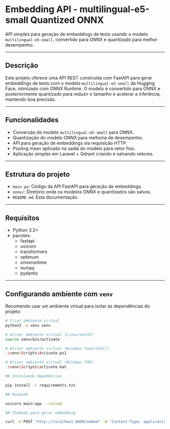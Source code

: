 # Embedding API - multilingual-e5-small Quantized ONNX

API simples para geração de embeddings de texto usando o modelo `multilingual-e5-small`, convertido para ONNX e quantizado para melhor desempenho.

---

## Descrição

Este projeto oferece uma API REST construída com FastAPI para gerar embeddings de texto com o modelo `multilingual-e5-small` da Hugging Face, otimizado com ONNX Runtime. O modelo é convertido para ONNX e posteriormente quantizado para reduzir o tamanho e acelerar a inferência, mantendo boa precisão.

---

## Funcionalidades

- Conversão do modelo `multilingual-e5-small` para ONNX.
- Quantização do modelo ONNX para melhoria de desempenho.
- API para geração de embeddings via requisição HTTP.
- Pooling mean aplicado na saída do modelo para vetor fixo.
- Aplicação simples em Laravel + Qdrant criando e salvando vetores.

---

## Estrutura do projeto

- `main.py`: Código da API FastAPI para geração de embeddings.
- `onnx/`: Diretório onde os modelos ONNX e quantizados são salvos.
- `README.md`: Esta documentação.

---

## Requisitos

- Python 3.2+
- pacotes:
  - fastapi
  - uvicorn
  - transformers
  - optimum
  - onnxruntime
  - numpy
  - pydantic

---

## Configurando ambiente com `venv`

Recomendo usar um ambiente virtual para isolar as dependências do projeto:

```bash
# Criar ambiente virtual
python3 -m venv venv

# Ativar ambiente virtual (Linux/macOS)
source venv/bin/activate

# Ativar ambiente virtual (Windows PowerShell)
.\venv\Scripts\Activate.ps1

# Ativar ambiente virtual (Windows CMD)
.\venv\Scripts\activate.bat

## Instalando depedências

pip install -r requirements.txt

## Rodando

uvicorn main:app --reload

## Chamada para gerar embedding

curl -X POST "http://localhost:8000/embed" -H "Content-Type: application/json" -d '{"text": "Teste de embeddisdang"}'

